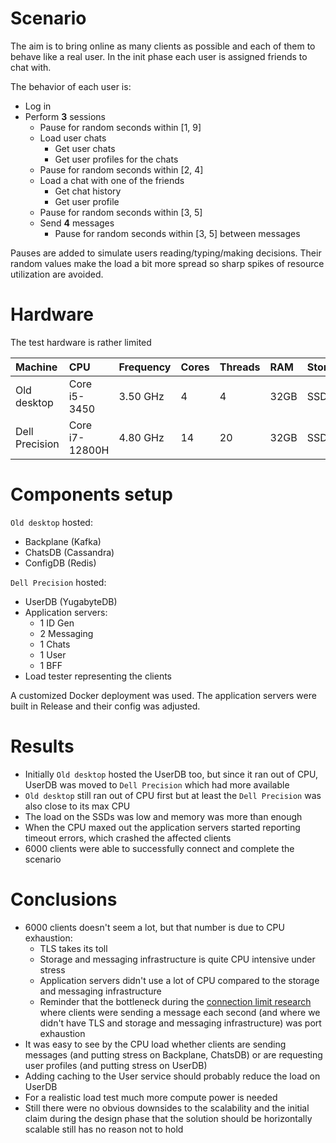 # Scenario

The aim is to bring online as many clients as possible and each of them to behave like a real user. In the init phase each user is assigned friends to chat with.

The behavior of each user is:
* Log in
* Perform **3** sessions
  - Pause for random seconds within [1, 9]
  - Load user chats
    - Get user chats
    - Get user profiles for the chats
  - Pause for random seconds within [2, 4]
  - Load a chat with one of the friends
    - Get chat history
    - Get user profile
  - Pause for random seconds within [3, 5]
  - Send **4** messages
    - Pause for random seconds within [3, 5] between messages

Pauses are added to simulate users reading/typing/making decisions. Their random values make the load a bit more spread so sharp spikes of resource utilization are avoided.

# Hardware

The test hardware is rather limited

| Machine        | CPU            | Frequency | Cores | Threads | RAM  | Storage | OS           |
|:---------------|:---------------|:----------|:------|:--------|:-----|:--------|:-------------|
| Old desktop    | Core i5-3450   | 3.50 GHz  | 4     | 4       | 32GB | SSD     | Ubuntu 22.04 |
| Dell Precision | Core i7-12800H | 4.80 GHz  | 14    | 20      | 32GB | SSD     | Ubuntu 22.04 |

# Components setup

`Old desktop` hosted:
* Backplane (Kafka)
* ChatsDB (Cassandra)
* ConfigDB (Redis)

`Dell Precision` hosted:
* UserDB (YugabyteDB)
* Application servers:
  - 1 ID Gen
  - 2 Messaging
  - 1 Chats
  - 1 User
  - 1 BFF
* Load tester representing the clients

A customized Docker deployment was used. The application servers were built in Release and their config was adjusted.

# Results

* Initially `Old desktop` hosted the UserDB too, but since it ran out of CPU, UserDB was moved to `Dell Precision` which had more available
* `Old desktop` still ran out of CPU first but at least the `Dell Precision` was also close to its max CPU
* The load on the SSDs was low and memory was more than enough
* When the CPU maxed out the application servers started reporting timeout errors, which crashed the affected clients
* 6000 clients were able to successfully connect and complete the scenario

# Conclusions

* 6000 clients doesn't seem a lot, but that number is due to CPU exhaustion:
  - TLS takes its toll
  - Storage and messaging infrastructure is quite CPU intensive under stress
  - Application servers didn't use a lot of CPU compared to the storage and messaging infrastructure
  - Reminder that the bottleneck during the [connection limit research](research-connection-limit.md) where clients were sending a message each second (and where we didn't have TLS and storage and messaging infrastructure) was port exhaustion 
* It was easy to see by the CPU load whether clients are sending messages (and putting stress on Backplane, ChatsDB) or are requesting user profiles (and putting stress on UserDB)
* Adding caching to the User service should probably reduce the load on UserDB
* For a realistic load test much more compute power is needed
* Still there were no obvious downsides to the scalability and the initial claim during the design phase that the solution should be horizontally scalable still has no reason not to hold
